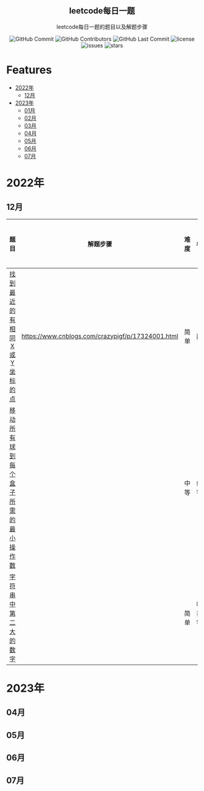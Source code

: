 <p align="center">
 <h2 align="center">leetcode每日一题</h2>
 <p align="center">leetcode每日一题的题目以及解题步骤</p>
</p>


<p align="center">
 <img alt="GitHub Commit" src="https://img.shields.io/github/commit-activity/t/crazypig-F/leetcode-everyday"/>
 <img alt="GitHub Contributors" src="https://img.shields.io/github/contributors/crazypig-F/leetcode-everyday"/>
 <img alt="GitHub Last Commit" src="https://img.shields.io/github/last-commit/crazypig-F/leetcode-everyday"/>
 <img alt="license" src="https://img.shields.io/github/license/crazypig-F/leetcode-everyday"/>
 <img alt="issues" src="https://img.shields.io/github/issues/crazypig-F/leetcode-everyday"/>
 <img alt="stars" src="https://img.shields.io/github/stars/crazypig-F/leetcode-everyday"/>
</p>

# Features

- [2022年](#2022年)
    - [12月](#12月)
- [2023年](#2023年)
    - [01月](#01月)
    - [02月](#02月)
    - [03月](#03月)
    - [04月](#04月)
    - [05月](#05月)
    - [06月](#06月)
    - [07月](#07月)

# 2022年

## 12月

|                             题目                             |                     解题步骤                      | 难度 |      标签      | 大厂面试题 |
| :----------------------------------------------------------: | :-----------------------------------------------: | :--: | :------------: | :--------: |
| [找到最近的有相同 X 或 Y 坐标的点](https://leetcode.cn/problems/find-nearest-point-that-has-the-same-x-or-y-coordinate/) | https://www.cnblogs.com/crazypigf/p/17324001.html | 简单 |      数组      |     ❤️      |
| [移动所有球到每个盒子所需的最小操作数](https://leetcode.cn/problems/minimum-number-of-operations-to-move-all-balls-to-each-box/) |                                                   | 中等 |  数组、字符串  |            |
| [字符串中第二大的数字](https://leetcode.cn/problems/second-largest-digit-in-a-string/) |                                                   | 简单 | 哈希表、字符串 |            |



# 2023年

## 04月

## 05月

## 06月

## 07月

